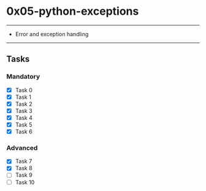 # 0x05-python-exceptions

---
* Error and exception handling
---

## Tasks
### Mandatory
- [x] Task 0
- [x] Task 1
- [x] Task 2
- [x] Task 3
- [x] Task 4
- [x] Task 5
- [x] Task 6

### Advanced
- [x] Task 7
- [x] Task 8
- [ ] Task 9
- [ ] Task 10
